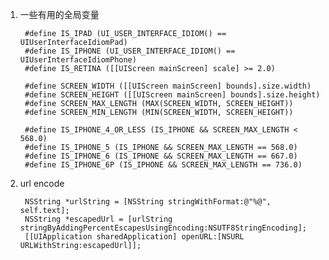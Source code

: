 1. 一些有用的全局变量

	    #define IS_IPAD (UI_USER_INTERFACE_IDIOM() == UIUserInterfaceIdiomPad)
	    #define IS_IPHONE (UI_USER_INTERFACE_IDIOM() == UIUserInterfaceIdiomPhone)
	    #define IS_RETINA ([[UIScreen mainScreen] scale] >= 2.0)

	    #define SCREEN_WIDTH ([[UIScreen mainScreen] bounds].size.width)
	    #define SCREEN_HEIGHT ([[UIScreen mainScreen] bounds].size.height)
	    #define SCREEN_MAX_LENGTH (MAX(SCREEN_WIDTH, SCREEN_HEIGHT))
	    #define SCREEN_MIN_LENGTH (MIN(SCREEN_WIDTH, SCREEN_HEIGHT))

	    #define IS_IPHONE_4_OR_LESS (IS_IPHONE && SCREEN_MAX_LENGTH < 568.0)
	    #define IS_IPHONE_5 (IS_IPHONE && SCREEN_MAX_LENGTH == 568.0)
	    #define IS_IPHONE_6 (IS_IPHONE && SCREEN_MAX_LENGTH == 667.0)
	    #define IS_IPHONE_6P (IS_IPHONE && SCREEN_MAX_LENGTH == 736.0)


2. url encode

	    NSString *urlString = [NSString stringWithFormat:@"%@", self.text];
	    NSString *escapedUrl = [urlString stringByAddingPercentEscapesUsingEncoding:NSUTF8StringEncoding];
	    [[UIApplication sharedApplication] openURL:[NSURL URLWithString:escapedUrl]];
